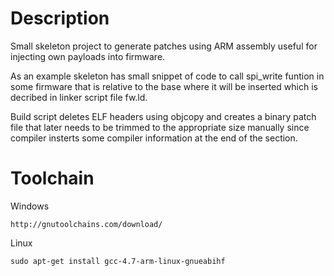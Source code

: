 # Description

Small skeleton project to generate patches using ARM assembly useful for injecting own payloads into firmware.

As an example skeleton has small snippet of code to call spi_write funtion in some firmware that is relative to the base where it will be inserted which is decribed in linker script file fw.ld.

Build script deletes ELF headers using objcopy and creates a binary patch file that later needs to be trimmed to the appropriate size manually since compiler insterts some compiler information at the end of the section.


# Toolchain

Windows

`http://gnutoolchains.com/download/`

Linux

`sudo apt-get install gcc-4.7-arm-linux-gnueabihf`
